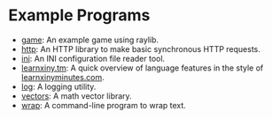 # Example Programs

- [game](game/): An example game using raylib.
- [http](http/http.tm): An HTTP library to make basic synchronous HTTP requests.
- [ini](ini/ini.tm): An INI configuration file reader tool.
- [learnxiny.tm](learnxiny.tm): A quick overview of language features in the
  style of [learnxinyminutes.com](https://learnxinyminutes.com/).
- [log](log/log.tm): A logging utility.
- [vectors](vectors/vectors.tm): A math vector library.
- [wrap](wrap/wrap.tm): A command-line program to wrap text.
